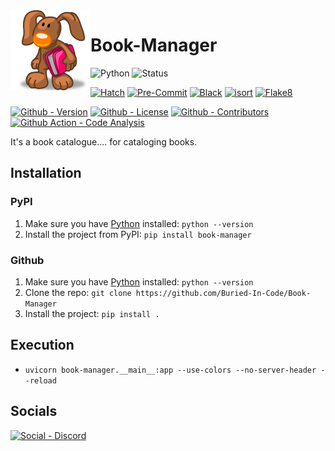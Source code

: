 <img src="./static/logo.png" align="left" width="128" height="128" alt="Book Manager Logo"/>

# Book-Manager

![Python](https://img.shields.io/badge/Python-3.10-green?style=flat-square)
![Status](https://img.shields.io/badge/Status-Beta-yellowgreen?style=flat-square)

[![Hatch](https://img.shields.io/badge/Packaging-Hatch-4051b5?style=flat-square)](https://github.com/pypa/hatch)
[![Pre-Commit](https://img.shields.io/badge/Pre--Commit-Enabled-informational?style=flat-square&logo=pre-commit)](https://github.com/pre-commit/pre-commit)
[![Black](https://img.shields.io/badge/Code--Style-Black-000000?style=flat-square)](https://github.com/psf/black)
[![isort](https://img.shields.io/badge/Imports-isort-informational?style=flat-square)](https://pycqa.github.io/isort/)
[![Flake8](https://img.shields.io/badge/Linter-Flake8-informational?style=flat-square)](https://github.com/PyCQA/flake8)

[![Github - Version](https://img.shields.io/github/v/tag/Buried-In-Code/Book-Manager?logo=Github&label=Version&style=flat-square)](https://github.com/Buried-In-Code/Book-Manager/tags)
[![Github - License](https://img.shields.io/github/license/Buried-In-Code/Book-Manager?logo=Github&label=License&style=flat-square)](https://opensource.org/licenses/MIT)
[![Github - Contributors](https://img.shields.io/github/contributors/Buried-In-Code/Book-Manager?logo=Github&label=Contributors&style=flat-square)](https://github.com/Buried-In-Code/Book-Manager/graphs/contributors)
[![Github Action - Code Analysis](https://img.shields.io/github/workflow/status/Buried-In-Code/Book-Manager/Code%20Analysis?logo=Github-Actions&label=Code-Analysis&style=flat-square)](https://github.com/Buried-In-Code/Book-Manager/actions/workflows/code-analysis.yaml)

It's a book catalogue.... for cataloging books.

## Installation

### PyPI

1. Make sure you have [Python](https://www.python.org/) installed: `python --version`
2. Install the project from PyPI: `pip install book-manager`

### Github

1. Make sure you have [Python](https://www.python.org/) installed: `python --version`
2. Clone the repo: `git clone https://github.com/Buried-In-Code/Book-Manager`
3. Install the project: `pip install .`

## Execution

- `uvicorn book-manager.__main__:app --use-colors --no-server-header --reload`

## Socials

[![Social - Discord](https://img.shields.io/badge/Discord-The--DEV--Environment-7289DA?logo=Discord&style=for-the-badge)](https://discord.gg/nqGMeGg)

